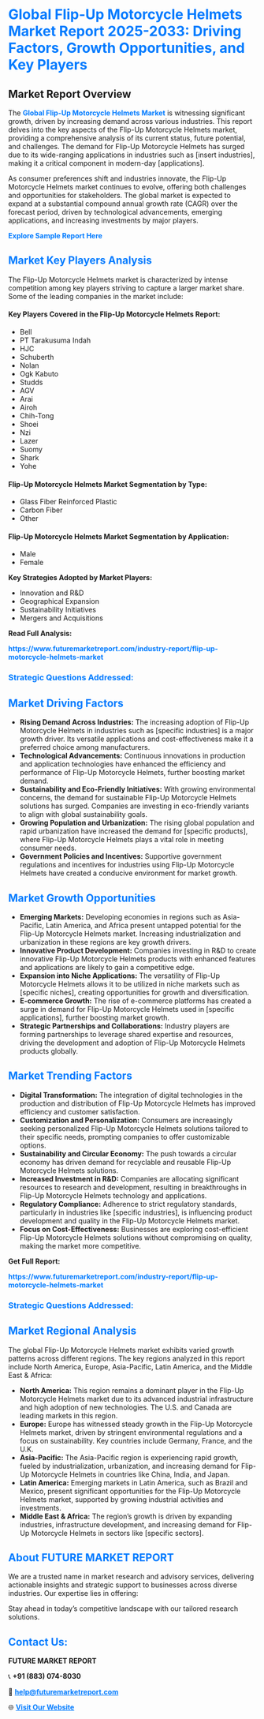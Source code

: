 <h1 style="color: #007BFF;">Global Flip-Up Motorcycle Helmets Market Report 2025-2033: Driving Factors, Growth Opportunities, and Key Players</h1>

<section id="overview">
<h2>Market Report Overview</h2>
<p>The <a href="https://www.futuremarketreport.com/industry-report/flip-up-motorcycle-helmets-market" style="color: #007BFF; text-decoration: none;"><strong>Global Flip-Up Motorcycle Helmets Market</strong></a> is witnessing significant growth, driven by increasing demand across various industries. This report delves into the key aspects of the Flip-Up Motorcycle Helmets market, providing a comprehensive analysis of its current status, future potential, and challenges. The demand for Flip-Up Motorcycle Helmets has surged due to its wide-ranging applications in industries such as [insert industries], making it a critical component in modern-day [applications].</p>
<p>As consumer preferences shift and industries innovate, the Flip-Up Motorcycle Helmets market continues to evolve, offering both challenges and opportunities for stakeholders. The global market is expected to expand at a substantial compound annual growth rate (CAGR) over the forecast period, driven by technological advancements, emerging applications, and increasing investments by major players.</p>
</section>

<section id="overview">
<p><a href="https://www.futuremarketreport.com/request-sample/reportId=108234" style="color: #007BFF; text-decoration: none;"><strong>Explore Sample Report Here</strong></a></p>
</section>

<section id="key-players">
<h2 style="color: #007BFF;">Market Key Players Analysis</h2>
<p>The Flip-Up Motorcycle Helmets market is characterized by intense competition among key players striving to capture a larger market share. Some of the leading companies in the market include:</p>
<h4>Key Players Covered in the Flip-Up Motorcycle Helmets Report:</h4>
<ul><li>Bell</li><li>PT Tarakusuma Indah</li><li>HJC</li><li>Schuberth</li><li>Nolan</li><li>Ogk Kabuto</li><li>Studds</li><li>AGV</li><li>Arai</li><li>Airoh</li><li>Chih-Tong</li><li>Shoei</li><li>Nzi</li><li>Lazer</li><li>Suomy</li><li>Shark</li><li>Yohe</li></ul>
<h4>Flip-Up Motorcycle Helmets Market Segmentation by Type:</h4>
<ul><li>Glass Fiber Reinforced Plastic</li><li>Carbon Fiber</li><li>Other</li></ul>

<h4>Flip-Up Motorcycle Helmets Market Segmentation by Application:</h4>
<ul><li>Male</li><li>Female</li></ul>
<p><strong>Key Strategies Adopted by Market Players:</strong></p>
<ul>
<li>Innovation and R&D</li>
<li>Geographical Expansion</li>
<li>Sustainability Initiatives</li>
<li>Mergers and Acquisitions</li>
</ul>
</section>

<section>
<p><strong>Read Full Analysis: </strong></p><a href="https://www.futuremarketreport.com/industry-report/flip-up-motorcycle-helmets-market" style="color: #007BFF; text-decoration: none;"><strong>https://www.futuremarketreport.com/industry-report/flip-up-motorcycle-helmets-market</strong></a>
<h3 style="color: #007BFF;">Strategic Questions Addressed:</h3>
</section>

<section id="driving-factors">
<h2 style="color: #007BFF;">Market Driving Factors</h2>
<ul>
<li><strong>Rising Demand Across Industries:</strong> The increasing adoption of Flip-Up Motorcycle Helmets in industries such as [specific industries] is a major growth driver. Its versatile applications and cost-effectiveness make it a preferred choice among manufacturers.</li>
<li><strong>Technological Advancements:</strong> Continuous innovations in production and application technologies have enhanced the efficiency and performance of Flip-Up Motorcycle Helmets, further boosting market demand.</li>
<li><strong>Sustainability and Eco-Friendly Initiatives:</strong> With growing environmental concerns, the demand for sustainable Flip-Up Motorcycle Helmets solutions has surged. Companies are investing in eco-friendly variants to align with global sustainability goals.</li>
<li><strong>Growing Population and Urbanization:</strong> The rising global population and rapid urbanization have increased the demand for [specific products], where Flip-Up Motorcycle Helmets plays a vital role in meeting consumer needs.</li>
<li><strong>Government Policies and Incentives:</strong> Supportive government regulations and incentives for industries using Flip-Up Motorcycle Helmets have created a conducive environment for market growth.</li>
</ul>
</section>

<section id="growth-opportunities">
<h2 style="color: #007BFF;">Market Growth Opportunities</h2>
<ul>
<li><strong>Emerging Markets:</strong> Developing economies in regions such as Asia-Pacific, Latin America, and Africa present untapped potential for the Flip-Up Motorcycle Helmets market. Increasing industrialization and urbanization in these regions are key growth drivers.</li>
<li><strong>Innovative Product Development:</strong> Companies investing in R&D to create innovative Flip-Up Motorcycle Helmets products with enhanced features and applications are likely to gain a competitive edge.</li>
<li><strong>Expansion into Niche Applications:</strong> The versatility of Flip-Up Motorcycle Helmets allows it to be utilized in niche markets such as [specific niches], creating opportunities for growth and diversification.</li>
<li><strong>E-commerce Growth:</strong> The rise of e-commerce platforms has created a surge in demand for Flip-Up Motorcycle Helmets used in [specific applications], further boosting market growth.</li>
<li><strong>Strategic Partnerships and Collaborations:</strong> Industry players are forming partnerships to leverage shared expertise and resources, driving the development and adoption of Flip-Up Motorcycle Helmets products globally.</li>
</ul>
</section>

<section id="trending-factors">
<h2 style="color: #007BFF;">Market Trending Factors</h2>
<ul>
<li><strong>Digital Transformation:</strong> The integration of digital technologies in the production and distribution of Flip-Up Motorcycle Helmets has improved efficiency and customer satisfaction.</li>
<li><strong>Customization and Personalization:</strong> Consumers are increasingly seeking personalized Flip-Up Motorcycle Helmets solutions tailored to their specific needs, prompting companies to offer customizable options.</li>
<li><strong>Sustainability and Circular Economy:</strong> The push towards a circular economy has driven demand for recyclable and reusable Flip-Up Motorcycle Helmets solutions.</li>
<li><strong>Increased Investment in R&D:</strong> Companies are allocating significant resources to research and development, resulting in breakthroughs in Flip-Up Motorcycle Helmets technology and applications.</li>
<li><strong>Regulatory Compliance:</strong> Adherence to strict regulatory standards, particularly in industries like [specific industries], is influencing product development and quality in the Flip-Up Motorcycle Helmets market.</li>
<li><strong>Focus on Cost-Effectiveness:</strong> Businesses are exploring cost-efficient Flip-Up Motorcycle Helmets solutions without compromising on quality, making the market more competitive.</li>
</ul>
</section>

<section>
<p><strong>Get Full Report: </strong></p><a href="https://www.futuremarketreport.com/industry-report/flip-up-motorcycle-helmets-market" style="color: #007BFF; text-decoration: none;"><strong>https://www.futuremarketreport.com/industry-report/flip-up-motorcycle-helmets-market</strong></a>
<h3 style="color: #007BFF;">Strategic Questions Addressed:</h3>
</section>


<section id="regional-analysis">
<h2 style="color: #007BFF;">Market Regional Analysis</h2>
<p>The global Flip-Up Motorcycle Helmets market exhibits varied growth patterns across different regions. The key regions analyzed in this report include North America, Europe, Asia-Pacific, Latin America, and the Middle East & Africa:</p>
<ul>
<li><strong>North America:</strong> This region remains a dominant player in the Flip-Up Motorcycle Helmets market due to its advanced industrial infrastructure and high adoption of new technologies. The U.S. and Canada are leading markets in this region.</li>
<li><strong>Europe:</strong> Europe has witnessed steady growth in the Flip-Up Motorcycle Helmets market, driven by stringent environmental regulations and a focus on sustainability. Key countries include Germany, France, and the U.K.</li>
<li><strong>Asia-Pacific:</strong> The Asia-Pacific region is experiencing rapid growth, fueled by industrialization, urbanization, and increasing demand for Flip-Up Motorcycle Helmets in countries like China, India, and Japan.</li>
<li><strong>Latin America:</strong> Emerging markets in Latin America, such as Brazil and Mexico, present significant opportunities for the Flip-Up Motorcycle Helmets market, supported by growing industrial activities and investments.</li>
<li><strong>Middle East & Africa:</strong> The region’s growth is driven by expanding industries, infrastructure development, and increasing demand for Flip-Up Motorcycle Helmets in sectors like [specific sectors].</li>
</ul>
</section>

<footer>
<h2 style="color: #007BFF;">About FUTURE MARKET REPORT</h2>
<p>We are a trusted name in market research and advisory services, delivering actionable insights and strategic support to businesses across diverse industries. Our expertise lies in offering:</p>

<p>Stay ahead in today’s competitive landscape with our tailored research solutions.</p>

<h2 style="color: #007BFF;">Contact Us:</h2>
<p><strong>FUTURE MARKET REPORT</strong></p>
<p>📞 <strong>+91 (883) 074-8030</strong></p>
<p>📧 <strong><a href="mailto:help@futuremarketreport.com" style="color: #007BFF;">help@futuremarketreport.com</a></strong></p>
<p>🌐 <strong><a href="https://www.futuremarketreport.com/" style="color: #007BFF;">Visit Our Website</a></strong></p>
</footer>